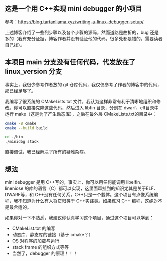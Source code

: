 ## 这是一个用 C++实现 mini debugger 的小项目
参考：https://blog.tartanllama.xyz/writing-a-linux-debugger-setup/

上述博客介绍了一些列步骤以及各个步骤的源码，然而道路是曲折的，bug 还是多的（我有充分证据，博客作者并没有验证他的代码，很多处都是错的，需要读者自己找）。

## 本项目 main 分支没有任何代码，代发放在了 linux_version 分支
事实上，我很少参考作者放的 git 仓库代码，我仅仅参考了作者的博客中的代码，那已经足够了。

我编写了很系统的 CMakeLists.txt 文件，我认为这样非常有利于清晰地组织和修改。你可以直接克隆这些代码，然后进入 libfin 目录，分别在 dwarf、elf目录中运行 make（这是为了产生动态库），之后在最外层 CMakeLists.txt的目录中：

```bash
cmake -B cmake
cmake --build build

cd ./bin
./minidbg stack

```
直接调试，我已经解决了所有的疑难杂症。

## 想法
mini debugger 是用 C++写的，事实上，你可以用任何能调用 libelfin、lineniose 的库的语言（C）都可以实现，这里面牵扯到的知识尤其是关于ELF、DWARF等，和 C++没有任何关系，C++只是一个载体。这个项目有点像系统编程，我不知道为什么有人将它归类于 C++实践类。如果练习 C++ 编程，这绝对不是最合适的。

如果你对一下不熟悉，我建议你认真学习这个项目，通过这个项目可以学到：
- CMakeList.txt 的编写
- 动态库、静态库的链接（基于 cmake？）
- OS 对程序的加载与运行
- stack frame 的组织方式等等
- 当然了，debugger 的原理！！！






